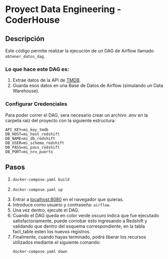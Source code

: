 # Proyect Data Engineering - CoderHouse

## Descripción
Este código permite realizar la ejecución de un DAG de Airflow llamado `obtener_datos_dag`.

### Lo que hace este DAG es:

1. Extrae datos de la API de [TMDB](https://developer.themoviedb.org/reference/intro/getting-started).
2. Guarda esos datos en una Base de Datos de Airflow (simulando un Data Warehouse).

### Configurar Credenciales 
Para poder correr el DAG, sera necesario crear un archivo .env  en la carpeta raíz del proyecto con la siguiente estructura:

```plaintext
API_KEY=mi_key_tmdb
DB_HOST=mi_host_redshift
DB_NAME=mi_db_redshift
DB_USER=mi_schema_redshift
DB_PASS=mi_pass_redshift
DB_PORT=mi_nro_puerto
```


## Pasos 

1. 
    ```bash
    docker-compose.yaml build
    ```
2. 
    ```bash
    docker-compose.yaml up
    ```
3. Entrar a [localhost:8080](http://localhost:8080/home) en el navegador que quieras.
4. Introduce como usuario y contraseña: `airflow`.
6. Una vez dentro, ejecute el DAG.
7. Cuando el DAG queda en color verde oscuro indica que fue ejecutado satisfactoriamente, puede corrobar esto ingresando a Redshift y validando que dentro del esquema correspondiente, en la tabla fact_table esten los nuevos registros.
7. Finalmente, cuando hayas terminado, podrá liberar los recursos utilizados mediante el siguiente comando:
    ```bash
    docker-compose.yaml down
    ```